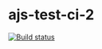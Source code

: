 # ajs-test-ci-2
[![Build status](https://ci.appveyor.com/api/projects/status/9kmdjj5xxemm4w0v?svg=true)](https://ci.appveyor.com/project/Mkrtychiyants/ajs-test-ci-2)
